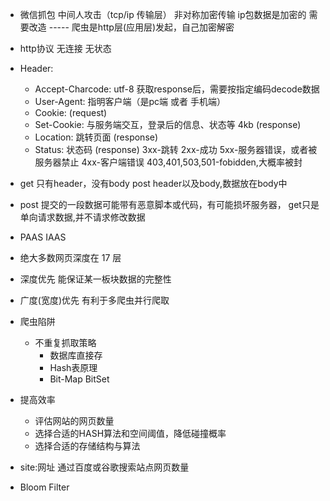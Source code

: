 * 微信抓包 中间人攻击（tcp/ip 传输层） 非对称加密传输  ip包数据是加密的  需要改造 ----- 爬虫是http层(应用层)发起，自己加密解密
* http协议 无连接 无状态

* Header:
    * Accept-Charcode: utf-8  获取response后，需要按指定编码decode数据
    * User-Agent:  指明客户端（是pc端 或者 手机端）
    * Cookie: (request)
    * Set-Cookie: 与服务端交互，登录后的信息、状态等  4kb (response)
    * Location:  跳转页面 (response)
    * Status: 状态码 (response) 3xx-跳转 2xx-成功 5xx-服务器错误，或者被服务器禁止 4xx-客户端错误 403,401,503,501-fobidden,大概率被封
* get 只有header，没有body   post header以及body,数据放在body中
* post 提交的一段数据可能带有恶意脚本或代码，有可能损坏服务器， get只是单向请求数据,并不请求修改数据

* PAAS IAAS

* 绝大多数网页深度在 17 层
* 深度优先 能保证某一板块数据的完整性
* 广度(宽度)优先 有利于多爬虫并行爬取

* 爬虫陷阱
    * 不重复抓取策略
        * 数据库直接存
        * Hash表原理 
        * Bit-Map BitSet

* 提高效率
    * 评估网站的网页数量
    * 选择合适的HASH算法和空间阈值，降低碰撞概率
    * 选择合适的存储结构与算法

* site:网址 通过百度或谷歌搜索站点网页数量

* Bloom Filter